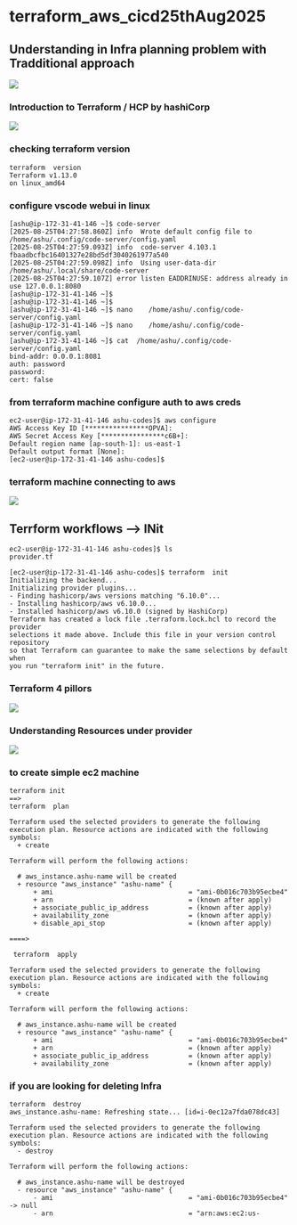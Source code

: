 # terraform_aws_cicd25thAug2025

## Understanding in Infra planning problem with Tradditional approach 

<img src="prob1.png">


### Introduction to Terraform / HCP  by hashiCorp 

<img src="tf1.png">


### checking terraform version 

```
terraform  version 
Terraform v1.13.0
on linux_amd64

```

### configure vscode webui in linux 


```
[ashu@ip-172-31-41-146 ~]$ code-server 
[2025-08-25T04:27:58.860Z] info  Wrote default config file to /home/ashu/.config/code-server/config.yaml
[2025-08-25T04:27:59.093Z] info  code-server 4.103.1 fbaadbcfbc16401327e28bd5df3040261977a540
[2025-08-25T04:27:59.098Z] info  Using user-data-dir /home/ashu/.local/share/code-server
[2025-08-25T04:27:59.107Z] error listen EADDRINUSE: address already in use 127.0.0.1:8080
[ashu@ip-172-31-41-146 ~]$ 
[ashu@ip-172-31-41-146 ~]$ 
[ashu@ip-172-31-41-146 ~]$ nano    /home/ashu/.config/code-server/config.yaml 
[ashu@ip-172-31-41-146 ~]$ nano    /home/ashu/.config/code-server/config.yaml 
[ashu@ip-172-31-41-146 ~]$ cat  /home/ashu/.config/code-server/config.yaml
bind-addr: 0.0.0.1:8081
auth: password
password: 
cert: false

```

### from terraform machine configure auth to aws creds

```
ec2-user@ip-172-31-41-146 ashu-codes]$ aws configure 
AWS Access Key ID [****************OPVA]: 
AWS Secret Access Key [****************c6B+]: 
Default region name [ap-south-1]: us-east-1
Default output format [None]: 
[ec2-user@ip-172-31-41-146 ashu-codes]$ 

```

### terraform machine connecting to aws 

<img src="aws1.png">

## Terrform workflows --> INit 

```
ec2-user@ip-172-31-41-146 ashu-codes]$ ls
provider.tf

[ec2-user@ip-172-31-41-146 ashu-codes]$ terraform  init 
Initializing the backend...
Initializing provider plugins...
- Finding hashicorp/aws versions matching "6.10.0"...
- Installing hashicorp/aws v6.10.0...
- Installed hashicorp/aws v6.10.0 (signed by HashiCorp)
Terraform has created a lock file .terraform.lock.hcl to record the provider
selections it made above. Include this file in your version control repository
so that Terraform can guarantee to make the same selections by default when
you run "terraform init" in the future.

```

### Terraform 4 pillors

<img src="tf4.png">

### Understanding Resources under provider 

<img src="res1.png">

### to create simple ec2 machine 

```
terraform init 
==>
terraform  plan

Terraform used the selected providers to generate the following execution plan. Resource actions are indicated with the following symbols:
  + create

Terraform will perform the following actions:

  # aws_instance.ashu-name will be created
  + resource "aws_instance" "ashu-name" {
      + ami                                  = "ami-0b016c703b95ecbe4"
      + arn                                  = (known after apply)
      + associate_public_ip_address          = (known after apply)
      + availability_zone                    = (known after apply)
      + disable_api_stop                     = (known after apply)

====>

 terraform  apply 

Terraform used the selected providers to generate the following execution plan. Resource actions are indicated with the following symbols:
  + create

Terraform will perform the following actions:

  # aws_instance.ashu-name will be created
  + resource "aws_instance" "ashu-name" {
      + ami                                  = "ami-0b016c703b95ecbe4"
      + arn                                  = (known after apply)
      + associate_public_ip_address          = (known after apply)
      + availability_zone                    = (known after apply)
```

### if you are looking for deleting Infra 

```
terraform  destroy 
aws_instance.ashu-name: Refreshing state... [id=i-0ec12a7fda078dc43]

Terraform used the selected providers to generate the following execution plan. Resource actions are indicated with the following symbols:
  - destroy

Terraform will perform the following actions:

  # aws_instance.ashu-name will be destroyed
  - resource "aws_instance" "ashu-name" {
      - ami                                  = "ami-0b016c703b95ecbe4" -> null
      - arn                                  = "arn:aws:ec2:us-

```